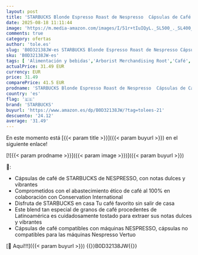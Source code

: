 ```yaml
---
layout: post
title: 'STARBUCKS Blonde Espresso Roast de Nespresso  Cápsulas de Café de Tueste Suave 10 x 10  100 Cápsulas '
date: 2025-08-18 11:11:44
image: 'https://m.media-amazon.com/images/I/51r+tIuIQyL._SL500_._SL400_.jpg'
comments: true
category: ofertas
author: 'tole.es'
slug: 'B0D32138JW-es STARBUCKS Blonde Espresso Roast de Nespresso Cápsulas de...'
sku: 'B0D32138JW-es'
tags: [ 'Alimentación y bebidas','Arborist Merchandising Root','Café','Café para Nespresso','Café para máquinas Nespresso','Café, té y bebidas','Cápsulas de café','Esenciales del día a día: Alimentos','Novedades en Alimentación y bebidas','Self Service','Special Features Stores','dd53b5bc-bcd1-4c9b-ab43-793ed912ccdd_0','dd53b5bc-bcd1-4c9b-ab43-793ed912ccdd_2401','dd53b5bc-bcd1-4c9b-ab43-793ed912ccdd_4201','dd53b5bc-bcd1-4c9b-ab43-793ed912ccdd_6001','dd53b5bc-bcd1-4c9b-ab43-793ed912ccdd_8801','dd53b5bc-bcd1-4c9b-ab43-793ed912ccdd_901','nespresso','starbucks','🇪🇸', ]
actualPrice: 31.49 EUR
currency: EUR
price: 31.49
comparePrice: 41.5 EUR
prodname: 'STARBUCKS Blonde Espresso Roast de Nespresso  Cápsulas de Café de Tueste Suave 10 x 10  100 Cápsulas '
country: 'es'
flag: '🇪🇸'
brand: 'STARBUCKS'
buyurl: 'https://www.amazon.es/dp/B0D32138JW/?tag=tolees-21'
descuento: '24.12'
average: '31.49'
---
```


En este momento está [{{< param title >}}]({{< param buyurl >}}) en el siguiente enlace!

[![{{< param prodname >}}]({{< param image >}})]({{< param buyurl >}})

🔎:

- Cápsulas de café de STARBUCKS de NESPRESSO, con notas dulces y vibrantes
- Comprometidos con el abastecimiento ético de café al 100% en colaboración con Conservation International
- Disfruta de STARBUCKS en casa Tu café favorito sin salir de casa
- Este blend tan especial de granos de café procedentes de Latinoamérica es cuidadosamente tostado para extraer sus notas dulces y vibrantes
- Cápsulas de café compatibles con máquinas NESPRESSO, cápsulas no compatibles para las máquinas Nespresso Vertuo

[🛒 Aquí!!!]({{< param buyurl >}})
{{<world>}}B0D32138JW{{</world>}}
